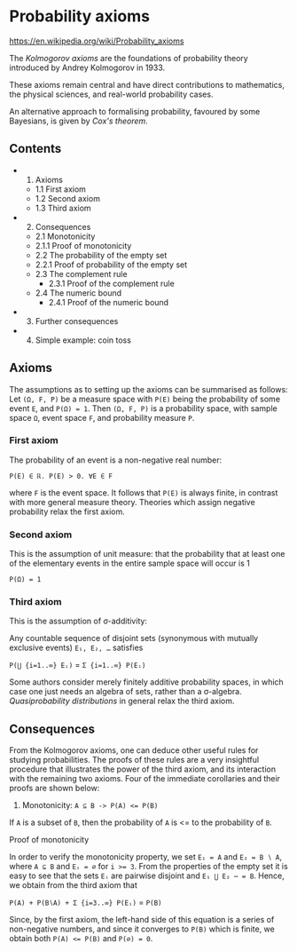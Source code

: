 # Probability axioms

https://en.wikipedia.org/wiki/Probability_axioms

The *Kolmogorov axioms* are the foundations of probability theory introduced by Andrey Kolmogorov in 1933.

These axioms remain central and have direct contributions to mathematics, the physical sciences, and real-world probability cases.

An alternative approach to formalising probability, favoured by some Bayesians, is given by *Cox's theorem*.

## Contents

- 1. Axioms
  - 1.1 First axiom
  - 1.2 Second axiom
  - 1.3 Third axiom
- 2. Consequences
  - 2.1 Monotonicity
  - 2.1.1 Proof of monotonicity
  - 2.2 The probability of the empty set
  - 2.2.1 Proof of probability of the empty set
  - 2.3 The complement rule
    - 2.3.1 Proof of the complement rule
  - 2.4 The numeric bound
    - 2.4.1 Proof of the numeric bound
- 3. Further consequences
- 4. Simple example: coin toss

## Axioms

The assumptions as to setting up the axioms can be summarised as follows: Let `(Ω, F, P)` be a measure space with `P(E)` being the probability of some event `E`, and `P(Ω) = 1`. Then `(Ω, F, P)` is a probability space, with sample space `Ω`, event space `F`, and probability measure `P`.

### First axiom

The probability of an event is a non-negative real number:

`P(E) ∈ ℝ. P(E) > 0. ∀E ∈ F`

where `F` is the event space. It follows that `P(E)` is always finite, in contrast with more general measure theory. Theories which assign negative probability relax the first axiom.

### Second axiom

This is the assumption of unit measure: that the probability that at least one of the elementary events in the entire sample space will occur is 1

`P(Ω) = 1`

### Third axiom

This is the assumption of σ-additivity:

Any countable sequence of disjoint sets (synonymous with mutually exclusive events) `E₁, E₂, …` satisfies

`P(⋃ {i=1..∞} Eᵢ)` = `Σ {i=1..∞} P(Eᵢ)`

Some authors consider merely finitely additive probability spaces, in which case one just needs an algebra of sets, rather than a σ-algebra. *Quasiprobability distributions* in general relax the third axiom.

## Consequences

From the Kolmogorov axioms, one can deduce other useful rules for studying probabilities. The proofs of these rules are a very insightful procedure that illustrates the power of the third axiom, and its interaction with the remaining two axioms. Four of the immediate corollaries and their proofs are shown below:

1. Monotonicity: `A ⊆ B -> P(A) <= P(B)`

If `A` is a subset of `B`, then the probability of `A` is <= to the probability of `B`.

Proof of monotonicity

In order to verify the monotonicity property, we set `E₁ = A` and `E₂ = B ∖ A`, where `A ⊆ B` and `Eᵢ = ∅` for `i >= 3`. From the properties of the empty set it is easy to see that the sets `Eᵢ` are pairwise disjoint and `E₁ ⋃ E₂ ⋯ = B`. Hence, we obtain from the third axiom that

`P(A) + P(B∖A) + Σ {i=3..∞} P(Eᵢ)` = `P(B)`

Since, by the first axiom, the left-hand side of this equation is a series of non-negative numbers, and since it converges to `P(B)` which is finite, we obtain both `P(A) <= P(B)` and `P(∅) = 0`.
